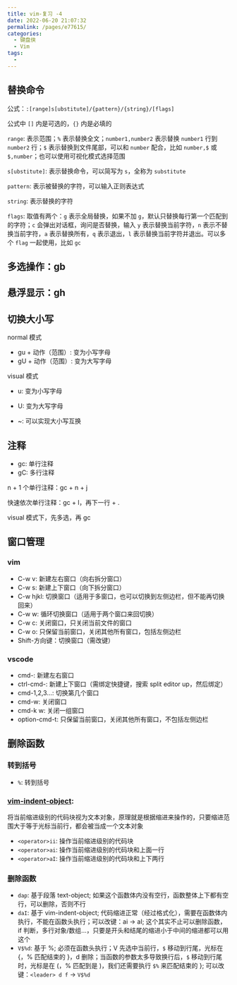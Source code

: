 ```yaml
---
title: vim-复习 -4
date: 2022-06-20 21:07:32
permalink: /pages/e77615/
categories:
  - 键盘侠
  - Vim
tags:
  -
---
```

## 替换命令

公式：`:[range]s[ubstitute]/{pattern}/{string}/[flags]`

公式中 `[]` 内是可选的，`{}` 内是必填的

`range`: 表示范围；`%` 表示替换全文；`number1,number2` 表示替换 `number1` 行到 `number2` 行；`$` 表示替换到文件尾部，可以和 `number` 配合，比如 `number,$` 或 `$,number`；也可以使用可视化模式选择范围

`s[ubstitute]`: 表示替换命令，可以简写为 `s`，全称为 `substitute`

`pattern`: 表示被替换的字符，可以输入正则表达式

`string`: 表示替换的字符

`flags`: 取值有两个：`g` 表示全局替换，如果不加 `g`，默认只替换每行第一个匹配到的字符；`c` 会弹出对话框，询问是否替换，输入 `y` 表示替换当前字符，`n` 表示不替换当前字符，`a` 表示替换所有，`q` 表示退出，`l` 表示替换当前字符并退出。可以多个 `flag` 一起使用，比如 `gc`

## 多选操作：gb

## 悬浮显示：gh

## 切换大小写

normal 模式

- gu + 动作（范围）: 变为小写字母
- gU + 动作（范围）: 变为大写字母

visual 模式

- u: 变为小写字母
- U: 变为大写字母

- ~: 可以实现大小写互换

## 注释

- gc: 单行注释
- gC: 多行注释

n + 1 个单行注释：gc + n + j

快速依次单行注释：gc + l，再下一行 + .

visual 模式下，先多选，再 gc

## 窗口管理

### vim

- C-w v: 新建左右窗口（向右拆分窗口）
- C-w s: 新建上下窗口（向下拆分窗口）
- C-w hjkl: 切换窗口（适用于多窗口，也可以切换到左侧边栏，但不能再切换回来）
- C-w w: 循环切换窗口（适用于两个窗口来回切换）
- C-w c: 关闭窗口，只关闭当前文件的窗口
- C-w o: 只保留当前窗口，关闭其他所有窗口，包括左侧边栏
- Shift-方向键：切换窗口（需改键）

### vscode

- cmd-\: 新建左右窗口
- ctrl-cmd-\: 新建上下窗口（需绑定快捷键，搜索 split editor up，然后绑定）
- cmd-1,2,3...: 切换第几个窗口
- cmd-w: 关闭窗口
- cmd-k w: 关闭一组窗口
- option-cmd-t: 只保留当前窗口，关闭其他所有窗口，不包括左侧边栏

## 删除函数

### 转到括号

- `%`: 转到括号

### [vim-indent-object](https://github.com/VSCodeVim/Vim#vim-indent-object):

将当前缩进级别的代码块视为文本对象，原理就是根据缩进来操作的，只要缩进范围大于等于光标当前行，都会被当成一个文本对象

- `<operator>ii`: 操作当前缩进级别的代码块
- `<operator>ai`: 操作当前缩进级别的代码块和上面一行
- `<operator>aI`: 操作当前缩进级别的代码块和上下两行

### 删除函数

- `dap`: 基于段落 text-object; 如果这个函数体内没有空行，函数整体上下都有空行，可以删除，否则不行
- `daI`: 基于 vim-indent-object; 代码缩进正常（经过格式化），需要在函数体内执行，不能在函数头执行；可以改键：ai -> aI; 这个其实不止可以删除函数，if 判断，多行对象/数组...，只要是开头和结尾的缩进小于中间的缩进都可以用这个
- `V$%d`: 基于 %; 必须在函数头执行；V 先选中当前行，`$` 移动到行尾，光标在 {，% 匹配结束的 }，d 删除；当函数的参数太多导致换行后，`$` 移动到行尾时，光标是在 (，% 匹配到是 )，我们还需要执行 `$%` 来匹配结束的 }; 可以改键：`<leader> d f` -> `V$%d`
